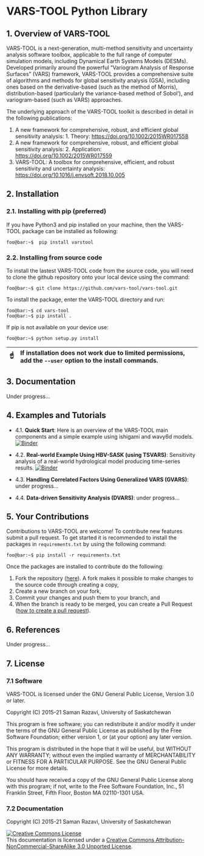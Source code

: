 # VARS-TOOL Python Library

## 1. Overview of VARS-TOOL

VARS-TOOL is a next-generation, multi-method sensitivity and uncertainty analysis software toolbox,
applicable to the full range of computer simulation models, including Dynamical Earth Systems
Models (DESMs). Developed primarily around the powerful “Variogram Analysis of Response
Surfaces” (VARS) framework, VARS-TOOL provides a comprehensive suite of algorithms and
methods for global sensitivity analysis (GSA), including ones based on the derivative-based (such as
the method of Morris), distribution-based (particularly the variance-based method of Sobol’), and
variogram-based (such as VARS) approaches.

The underlying approach of the VARS-TOOL toolkit is described in detail in the following publications:

1. A new framework for comprehensive, robust, and efficient global sensitivity analysis: 1. Theory: https://doi.org/10.1002/2015WR017558 
2. A new framework for comprehensive, robust, and efficient global sensitivity analysis: 2. Application: https://doi.org/10.1002/2015WR017559
3. VARS-TOOL: A toolbox for comprehensive, efficient, and robust sensitivity and uncertainty analysis: https://doi.org/10.1016/j.envsoft.2018.10.005


## 2. Installation

### 2.1. Installing with pip (preferred)

If you have Python3 and pip installed on your machine, then the VARS-TOOL package can be installed as following:
```console
foo@bar:~$  pip install varstool
```

### 2.2. Installing from source code

To install the lastest VARS-TOOL code from the source code, you will need to clone the github repository onto your local device using the command:
```console
foo@bar:~$ git clone https://github.com/vars-tool/vars-tool.git
```
To install the package, enter the VARS-TOOL directory and run:
```console
foo@bar:~$ cd vars-tool
foo@bar:~$ pip install .
```
If pip is not available on your device use:
```console
foo@bar:~$ python setup.py install
```
| :point_up:    | If installation does not work due to limited permissions, add the `--user` option to the install commands.|
|---------------|:----------------------------------------------------------------------------------------------------------|


## 3. Documentation

Under progress...


## 4. Examples and Tutorials

* 4.1. **Quick Start**: Here is an overview of the VARS-TOOL main components and a simple example using ishigami and wavy6d models. [![Binder](https://mybinder.org/badge_logo.svg)](https://mybinder.org/v2/gh/vars-tool/vars-tool/master?filepath=tutorial%2FQuickStart-Tutorial.ipynb)

* 4.2. **Real-world Example Using HBV-SASK (using TSVARS)**: Sensitivity analysis of a real-world hydrological model producing time-series results. [![Binder](https://mybinder.org/badge_logo.svg)](https://mybinder.org/v2/gh/vars-tool/vars-tool/master?filepath=%2Ftutorial%2FTSVARS-Tutorial.ipynb)
	
* 4.3. **Handling Correlated Factors Using Generalized VARS (GVARS)**: under progress...
	
* 4.4. **Data-driven Sensitivity Analysis (DVARS)**: under progress...


## 5. Your Contributions

Contributions to VARS-TOOL are welcome! To contribute new features submit a pull request. To get started it is recommended to install the packages in `requirements.txt` by using the following command:
```console
foo@bar:~$ pip install -r requirements.txt
```
Once the packages are installed to contribute do the following:
1. Fork the repository ([here](https://github.com/vars-tool/vars-tool/fork)). A fork makes it possible to make changes to the source code through creating a copy,
2. Create a new branch on your fork,
3. Commit your changes and push them to your branch, and
4. When the branch is ready to be merged, you can create a Pull Request ([how to create a pull request](https://gist.github.com/MarcDiethelm/7303312)).


## 6. References

Under progress...


## 7. License

### 7.1 Software

VARS-TOOL is licensed under the GNU General Public License, Version 3.0 or later.

Copyright (C) 2015-21 Saman Razavi, University of Saskatchewan

This program is free software; you can redistribute it and/or modify it under the terms of the GNU General Public License as published by the Free Software Foundation; either version 1, or (at your option) any later version.

This program is distributed in the hope that it will be useful, but WITHOUT ANY WARRANTY; without even the implied warranty of MERCHANTABILITY or FITNESS FOR A PARTICULAR PURPOSE. See the GNU General Public License for more details.

You should have received a copy of the GNU General Public License along with this program; if not, write to the Free Software Foundation, Inc., 51 Franklin Street, Fifth Floor, Boston MA 02110-1301 USA.

### 7.2 Documentation 

Copyright (C) 2015-21 Saman Razavi, University of Saskatchewan

<a rel="license" href="http://creativecommons.org/licenses/by-nc-sa/3.0/"><img alt="Creative Commons License" style="border-width:0" src="https://i.creativecommons.org/l/by-nc-sa/3.0/88x31.png" /></a><br />This documentation is licensed under a <a rel="license" href="http://creativecommons.org/licenses/by-nc-sa/3.0/">Creative Commons Attribution-NonCommercial-ShareAlike 3.0 Unported License</a>.

